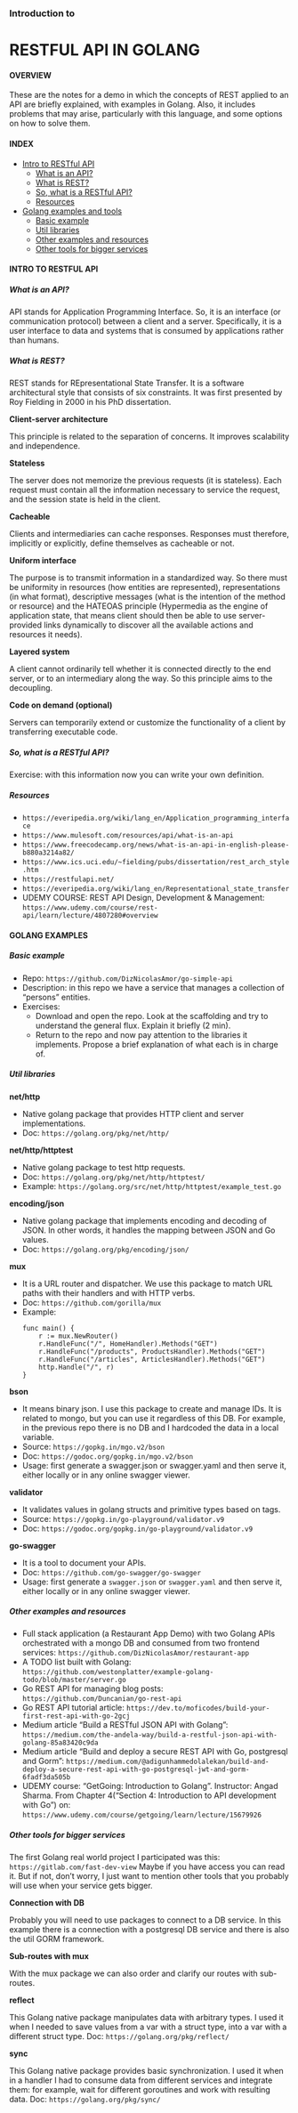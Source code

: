 ### Introduction to
# RESTFUL API IN GOLANG



#### OVERVIEW

These are the notes for a demo in which the concepts of REST applied to an API are briefly explained, with examples in Golang. Also, it includes problems that may arise, particularly with this language, and some options on how to solve them.


#### INDEX

- [Intro to RESTful API](#intro-to-restful-api)
  - [What is an API?](#what-is-an-api?)
  - [What is REST?](#what-is-rest?)
  - [So, what is a RESTful API?](#so-what-is-a-restful-api?)
  - [Resources](#resources)
- [Golang examples and tools](#golang-examples-and-tools)
  - [Basic example](#basic-example)
  - [Util libraries](#util-libraries)
  - [Other examples and resources](#other-examples-and-resources)
  - [Other tools for bigger services](#other-tools-for-bigger-projects)


#### INTRO TO RESTFUL API

##### What is an API?

API stands for Application Programming Interface. So, it is an interface (or communication protocol) between a client and a server. Specifically, it is a user interface to data and systems that is consumed by applications rather than humans. 

##### What is REST?

REST stands for REpresentational State Transfer. It is a software architectural style that consists of six constraints.
It was first presented by Roy Fielding in 2000 in his PhD dissertation.

**Client-server architecture**

This principle is related to the separation of concerns. It improves scalability and independence.

**Stateless**

The server does not memorize the previous requests (it is stateless). Each request must contain all the information necessary to service the request, and the session state is held in the client.

**Cacheable**

Clients and intermediaries can cache responses. Responses must therefore, implicitly or explicitly, define themselves as cacheable or not.

**Uniform interface**

The purpose is to transmit information in a standardized way. So there must be uniformity in resources (how entities are represented), representations (in what format), descriptive messages (what is the intention of the method or resource) and the HATEOAS principle (Hypermedia as the engine of application state, that means client should then be able to use server-provided links dynamically to discover all the available actions and resources it needs).

**Layered system**

A client cannot ordinarily tell whether it is connected directly to the end server, or to an intermediary along the way. So this principle aims to the decoupling.

**Code on demand (optional)**

Servers can temporarily extend or customize the functionality of a client by transferring executable code.


##### So, what is a RESTful API?

Exercise: with this information now you can write your own definition.


##### Resources 

- `https://everipedia.org/wiki/lang_en/Application_programming_interface`
- `https://www.mulesoft.com/resources/api/what-is-an-api`
- `https://www.freecodecamp.org/news/what-is-an-api-in-english-please-b880a3214a82/`
- `https://www.ics.uci.edu/~fielding/pubs/dissertation/rest_arch_style.htm`
- `https://restfulapi.net/`
- `https://everipedia.org/wiki/lang_en/Representational_state_transfer`
- UDEMY COURSE: REST API Design, Development & Management: `https://www.udemy.com/course/rest-api/learn/lecture/4807280#overview`


#### GOLANG EXAMPLES


##### Basic example

- Repo: `https://github.com/DizNicolasAmor/go-simple-api`
- Description: in this repo we have a service that manages a collection of “persons” entities.
- Exercises:
  - Download and open the repo. Look at the scaffolding and try to understand the general flux. Explain it briefly (2 min).
  - Return to the repo and now pay attention to the libraries it implements. Propose a brief explanation of what each is in charge of.

##### Util libraries

**net/http**

- Native golang package that provides HTTP client and server implementations.
- Doc: `https://golang.org/pkg/net/http/`

**net/http/httptest**

- Native golang package to test http requests.
- Doc: `https://golang.org/pkg/net/http/httptest/`
- Example: `https://golang.org/src/net/http/httptest/example_test.go`

**encoding/json**

- Native golang package that implements encoding and decoding of JSON. In other words, it handles the mapping between JSON and Go values.
- Doc: `https://golang.org/pkg/encoding/json/`

**mux**

- It is a  URL router and dispatcher. We use this package to match URL paths with their handlers and with HTTP verbs.
- Doc: `https://github.com/gorilla/mux`
- Example: 
	```
	func main() {
		r := mux.NewRouter()
		r.HandleFunc("/", HomeHandler).Methods("GET")
		r.HandleFunc("/products", ProductsHandler).Methods("GET")
		r.HandleFunc("/articles", ArticlesHandler).Methods("GET")
		http.Handle("/", r)
	}
	````

**bson**

- It means binary json. I use this package to create and manage IDs. It is related to mongo, but you can use it regardless of this DB. For example, in the previous repo there is no DB and I hardcoded the data in a local variable.
- Source: `https://gopkg.in/mgo.v2/bson`
- Doc: `https://godoc.org/gopkg.in/mgo.v2/bson`
- Usage: first generate a swagger.json or swagger.yaml and then serve it, either locally or in any online swagger viewer.

**validator**

- It validates values in golang structs and primitive types based on tags.
- Source: `https://gopkg.in/go-playground/validator.v9`
- Doc: `https://godoc.org/gopkg.in/go-playground/validator.v9`

**go-swagger**

- It is a tool to document your APIs.
- Doc: `https://github.com/go-swagger/go-swagger`
- Usage: first generate a `swagger.json` or `swagger.yaml` and then serve it, either locally or in any online swagger viewer.


##### Other examples and resources

- Full stack application (a Restaurant App Demo) with two Golang APIs orchestrated with a mongo DB and consumed from two frontend services: `https://github.com/DizNicolasAmor/restaurant-app`
- A TODO list built with Golang: `https://github.com/westonplatter/example-golang-todo/blob/master/server.go`
- Go REST API for managing blog posts: `https://github.com/Duncanian/go-rest-api`
- Go REST API tutorial article: `https://dev.to/moficodes/build-your-first-rest-api-with-go-2gcj`
- Medium article “Build a RESTful JSON API with Golang”: `https://medium.com/the-andela-way/build-a-restful-json-api-with-golang-85a83420c9da`
- Medium article “Build and deploy a secure REST API with Go, postgresql and Gorm”: `https://medium.com/@adigunhammedolalekan/build-and-deploy-a-secure-rest-api-with-go-postgresql-jwt-and-gorm-6fadf3da505b`
- UDEMY course: “GetGoing: Introduction to Golang”. Instructor: Angad Sharma. From Chapter 4(“Section 4: Introduction to API development with Go”) on: `https://www.udemy.com/course/getgoing/learn/lecture/15679926`


##### Other tools for bigger services

The first Golang real world project I participated was this: `https://gitlab.com/fast-dev-view`
Maybe if you have access you can read it. But if not, don’t worry, I just want to mention other tools that you probably will use when your service gets bigger.

**Connection with DB**

Probably you will need to use packages to connect to a DB service. In this example there is a connection with a postgresql DB service and there is also the util GORM framework.

**Sub-routes with mux**

With the mux package we can also order and clarify our routes with sub-routes.

**reflect**

This Golang native package manipulates data with arbitrary types. I used it when I needed to save values from a var with a struct type, into a var with a different struct type. Doc: `https://golang.org/pkg/reflect/`

**sync**

This Golang native package provides basic synchronization. I used it when in a handler I had to consume data from different services and integrate them: for example, wait for different goroutines and work with resulting data. Doc: `https://golang.org/pkg/sync/`
